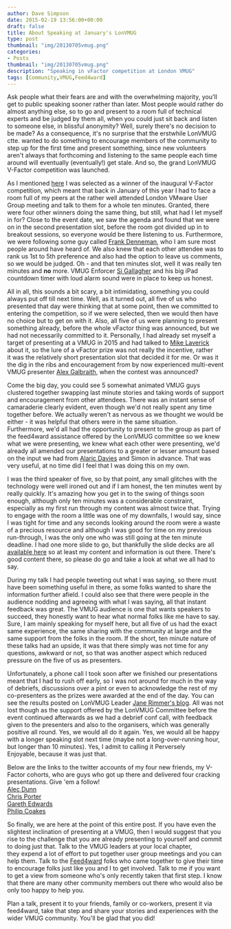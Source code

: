 ```yaml
---
author: Dave Simpson
date: 2015-02-19 13:56:00+00:00
draft: false
title: About Speaking at January's LonVMUG
type: post
thumbnail: "img/20130705vmug.png"
categories:
- Posts
thumbnail: "img/20130705vmug.png"
description: "Speaking in vFactor competition at London VMUG"
tags: [Community,VMUG,Feed4ward]
---
```


Ask people what their fears are and with the overwhelming majority, you'll get to public speaking sooner rather than later. Most people would rather do almost anything else, so to go and present to a room full of technical experts and be judged by them all, when you could just sit back and listen to someone else, in blissful anonymity? Well, surely there's no decision to be made? As a consequence, it's no surprise that the erstwhile LonVMUG ctte. wanted to do something to encourage members of the community to step up for the first time and present something, since new volunteers aren't always that forthcoming and listening to the same people each time around will eventually (eventually!) get stale. And so, the grand LonVMUG V-Factor competition was launched.   
  
As I mentioned [here](http://virtualmachinery.blogspot.com/2015/01/lonvmug-vfactor-vbeers-and-more.html) I was selected as a winner of the inaugural V-Factor competition, which meant that back in January of this year I had to face a room full of my peers at the rather well attended London VMware User Group meeting and talk to them for a whole ten minutes. Granted, there were four other winners doing the same thing, but still, what had I let myself in for? Close to the event date, we saw the agenda and found that we were on in the second presentation slot, before the room got divided up in to breakout sessions, so everyone would be there listening to us. Furthermore, we were following some guy called [Frank Denneman](http://frankdenneman.nl/), who I am sure most people around have heard of. We also knew that each other attendee was to rank us 1st to 5th preference and also had the option to leave us comments, so we would be judged. Oh - and that ten minutes slot, well it was really ten minutes and **no** more. VMUG Enforcer [Si Gallagher](http://vinf.net/) and his big iPad countdown timer with loud alarm sound were in place to keep us honest.  
  
All in all, this sounds a bit scary, a bit intimidating, something you could always put off till next time. Well, as it turned out, all five of us who presented that day were thinking that at some point, then we committed to entering the competition, so if we were selected, then we would then have no choice but to get on with it. Also, all five of us were planning to present something already, before the whole vFactor thing was announced, but we had not necessarily committed to it. Personally, I had already set myself a target of presenting at a VMUG in 2015 and had talked to [Mike Laverick](http://www.mikelaverick.com/) about it, so the lure of a vFactor prize was not really the incentive, rather it was the relatively short presentation slot that decided it for me. Or was it the dig in the ribs and encouragement from by now experienced multi-event VMUG presenter [Alex Galbraith](http://www.tekhead.org/blog/2014/08/my-vmug-presentation-and-feedforward-experience/), when the contest was announced?   
  
Come the big day, you could see 5 somewhat animated VMUG guys clustered together swapping last minute stories and taking words of support and encouragement from other attendees. There was an instant sense of camaraderie clearly evident, even though we'd not really spent any time together before. We actually weren't as nervous as we thought we would be either - it was helpful that others were in the same situation. Furthermore, we'd all had the opportunity to present to the group as part of the feed4ward assistance offered by the LonVMUG committee so we knew what we were presenting, we knew what each other were presenting, we'd already all amended our presentations to a greater or lesser amount based on the input we had from [Alaric Davies](https://twitter.com/alaricdavies) and Simon in advance. That was very useful, at no time did I feel that I was doing this on my own.  
  
I was the third speaker of five, so by that point, any small glitches with the technology were well ironed out and if I am honest, the ten minutes went by really quickly. It's amazing how you get in to the swing of things soon enough, although only ten minutes was a considerable constraint, especially as my first run through my content was almost twice that. Trying to engage with the room a little was one of my downfalls, I would say, since I was tight for time and any seconds looking around the room were a waste of a precious resource and although I was good for time on my previous run-through, I was the only one who was still going at the ten minute deadline. I had one more slide to go, but thankfully the slide decks are all [available here](http://box.com/londonug) so at least my content and information is out there. There's good content there, so please do go and take a look at what we all had to say.  
  
During my talk I had people tweeting out what I was saying, so there must have been something useful in there, as some folks wanted to share the information further afield. I could also see that there were people in the audience nodding and agreeing with what I was saying, all that instant feedback was great. The VMUG audience is one that wants speakers to succeed, they honestly want to hear what normal folks like me have to say. Sure, I am mainly speaking for myself here, but all five of us had the exact same experience, the same sharing with the community at large and the same support from the folks in the room. If the short, ten minute nature of these talks had an upside, it was that there simply was not time for any questions, awkward or not, so that was another aspect which reduced pressure on the five of us as presenters.  
  
Unfortunately, a phone call I took soon after we finished our presentations meant that I had to rush off early, so I was not around for much in the way of debriefs, discussions over a pint or even to acknowledge the rest of my co-presenters as the prizes were awarded at the end of the day. You can see the results posted on LonVMUG Leader [Jane Rimmer's blog](http://www.rimmergram.com/?p=1201). All was not lost though as the support offered by the LonVMUG Committee before the event continued afterwards as we had a debrief conf call, with feedback given to the presenters and also to the organisers, which was generally positive all round. Yes, we would all do it again. Yes, we would all be happy with a longer speaking slot next time (maybe not a long-over-running hour, but longer than 10 minutes). Yes, I admit to calling it Perversely Enjoyable, because it was just that.  
  
Below are the links to the twitter accounts of my four new friends, my V-Factor cohorts, who are guys who got up there and delivered four cracking presentations. Give 'em a follow!  
[Alec Dunn](http://twitter.com/legoyoda)  
[Chris Porter](http://twitter.com/uprightvinyl)  
[Gareth Edwards](http://twitter.com/garethedwards86)  
[Philip Coakes](http://twitter.com/coakes_philip)  
  
  
So finally, we are here at the point of this entire post. If you have even the slightest inclination of presenting at a VMUG, then I would suggest that you rise to the challenge that you are already presenting to yourself and commit to doing just that. Talk to the VMUG leaders at your local chapter, they expend a lot of effort to put together user group meetings and you can help them. Talk to the [Feed4ward](http://www.vmug.com/feedforward) folks who came together to give their time to encourage folks just like you and I to get involved. Talk to me if you want to get a view from someone who's only recently taken that first step. I know that there are many other community members out there who would also be only too happy to help you.   
  
Plan a talk, present it to your friends, family or co-workers, present it via feed4ward, take that step and share your stories and experiences with the wider VMUG community. You'll be glad that you did!   
  

